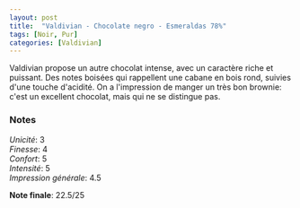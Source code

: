 ```yaml
---
layout: post
title:  "Valdivian - Chocolate negro - Esmeraldas 78%"
tags: [Noir, Pur] 
categories: [Valdivian]
---
```



Valdivian propose un autre chocolat intense, avec un caractère riche et puissant. Des notes boisées qui rappellent une cabane en bois rond, suivies d'une touche d'acidité. On a l'impression de manger un très bon brownie: c'est un excellent chocolat, mais qui ne se distingue pas.

### Notes

_Unicité_: 3  
_Finesse_: 4  
_Confort_: 5  
_Intensité_: 5  
_Impression générale_: 4.5

**Note finale**: 22.5/25